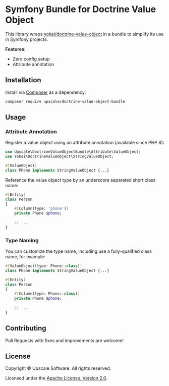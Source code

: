Symfony Bundle for Doctrine Value Object
========================================

This library wraps [yokai/doctrine-value-object](https://github.com/yokai-php/doctrine-value-object) in a bundle to simplify its use in Symfony projects.

**Features:**
- Zero config setup
- Attribute annotation

## Installation

Install via [Composer](https://getcomposer.org/) as a dependency:
```bash
composer require upscale/doctrine-value-object-bundle
```

## Usage

### Attribute Annotation

Register a value object using an attribute annotation (available since PHP 8):

```php
use Upscale\DoctrineValueObjectBundle\Attribute\ValueObject;
use Yokai\DoctrineValueObject\StringValueObject;

#[ValueObject]
class Phone implements StringValueObject {...}
```

Reference the value object type by an underscore separated short class name:
```php
#[Entity]
class Person
{
    #[Column(type: 'phone')]
    private Phone $phone;
    
    // ...
}
```

### Type Naming

You can customize the type name, including use a fully-qualified class name, for example:
```php
#[ValueObject(type: Phone::class)]
class Phone implements StringValueObject {...}
```

```php
#[Entity]
class Person
{
    #[Column(type: Phone::class)]
    private Phone $phone;
    
    // ...
}
```

## Contributing

Pull Requests with fixes and improvements are welcome!

## License

Copyright © Upscale Software. All rights reserved.

Licensed under the [Apache License, Version 2.0](https://github.com/upscalesoftware/doctrine-value-object-bundle/blob/main/LICENSE.txt).

